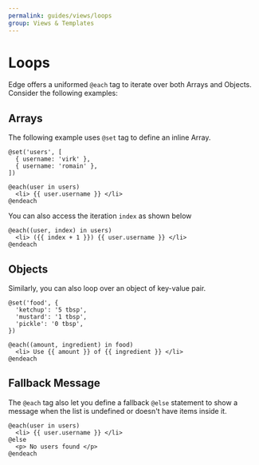 ```yaml
---
permalink: guides/views/loops
group: Views & Templates
---
```


# Loops
Edge offers a uniformed `@each` tag to iterate over both Arrays and Objects. Consider the following examples:

## Arrays
The following example uses `@set` tag to define an inline Array.

```edge{}{Arrays}
@set('users', [
  { username: 'virk' },
  { username: 'romain' },
])

@each(user in users)
  <li> {{ user.username }} </li>
@endeach
```

You can also access the iteration `index` as shown below

```edge
@each((user, index) in users)
  <li> ({{ index + 1 }}) {{ user.username }} </li>
@endeach
```

## Objects
Similarly, you can also loop over an object of key-value pair.

```edge{}{Objects}
@set('food', {
  'ketchup': '5 tbsp',
  'mustard': '1 tbsp',
  'pickle': '0 tbsp',
})

@each((amount, ingredient) in food)
  <li> Use {{ amount }} of {{ ingredient }} </li>
@endeach
```

## Fallback Message
The `@each` tag also let you define a fallback `@else` statement to show a message when the list is undefined or doesn't have items inside it.

```edge
@each(user in users)
  <li> {{ user.username }} </li>
@else
  <p> No users found </p>
@endeach
```
